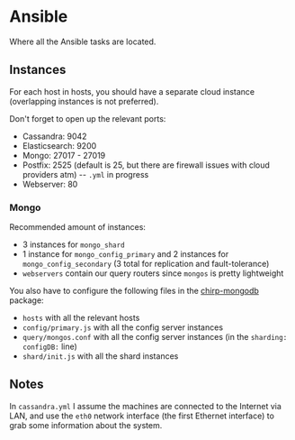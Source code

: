 # Ansible

Where all the Ansible tasks are located.

## Instances

For each host in hosts, you should have a separate cloud instance (overlapping instances is not preferred).

Don't forget to open up the relevant ports:

* Cassandra: 9042
* Elasticsearch: 9200
* Mongo: 27017 - 27019
* Postfix: 2525 (default is 25, but there are firewall issues with cloud providers atm) -- `.yml` in progress
* Webserver: 80

### Mongo

Recommended amount of instances:

* 3 instances for `mongo_shard`
* 1 instance for `mongo_config_primary` and 2 instances for `mongo_config_secondary` (3 total for replication and fault-tolerance)
* `webservers` contain our query routers since `mongos` is pretty lightweight

You also have to configure the following files in the [chirp-mongodb](../packages/chirp-mongodb) package:

* `hosts` with all the relevant hosts
* `config/primary.js` with all the config server instances
* `query/mongos.conf` with all the config server instances (in the `sharding: configDB:` line)
* `shard/init.js` with all the shard instances

## Notes

In `cassandra.yml` I assume the machines are connected to the Internet via LAN, and use the `eth0` network interface (the first Ethernet interface) to grab some information about the system.
